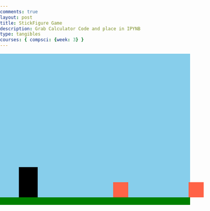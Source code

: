 ```yaml
---
comments: true
layout: post
title: StickFigure Game
description: Grab Calculator Code and place in IPYNB
type: tangibles
courses: { compsci: {week: 3} }
---
```


<!DOCTYPE html>
<html lang="en">
<head>
    <meta charset="UTF-8">
    <meta name="viewport" content="width=device-width, initial-scale=1.0">
    <title>Stick Figure Running and Jumping Game</title>
    <style>
        body {
            margin: 0;
            padding: 0;
            overflow: hidden;
        }
        #game-container {
            width: 100%;
            height: 400px;
            background-color: #87CEEB; /* Blue sky background */
            position: relative;
        }
#stick-figure {
            width: 50px;
            height: 100px;
            background-color: #000;
            position: absolute;
            bottom: 0;
            left: 50px;
            transition: transform 0.2s;
        }
        #ground {
            width: 100%;
            height: 20px;
            background-color: #008000; /* Green ground */
            position: absolute;
            bottom: 0;
        }
        .obstacle {
            width: 40px;
            height: 40px;
            background-color: #FF6347; /* Red */
            position: absolute;
            bottom: 20px;
        }
    </style>
</head>
<body>
    <div id="game-container">
        <div id="stick-figure"></div>
        <div id="ground"></div>
        <div class="obstacle" style="left: 300px;"></div>
        <div class="obstacle" style="left: 500px;"></div>
    </div>
</body>
</html>
